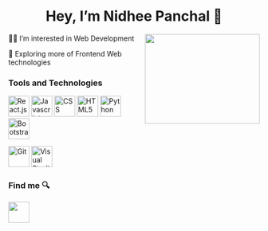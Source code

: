 
<h1 align='center'>Hey, I’m Nidhee Panchal 👋</h1>

<img align='right' src="https://user-images.githubusercontent.com/60962788/159935053-44e6b5cb-6ad1-4f37-9142-d2485763c72b.png" height="180px" width="230px" />

👩‍💻 I’m interested in Web Development

🌱 Exploring more of Frontend Web technologies

### Tools and Technologies 

<img alt="React.js" width ='42px' src ='https://img.icons8.com/plasticine/2x/react.png'/>  <img alt="Javascript" width ='42px' src ='https://img.icons8.com/color/2x/javascript.png'/> 
<img alt="CSS" width ='42px' src ='https://img.icons8.com/color/2x/css3.png'/> 
<img alt="HTML5" width ='42px' src ='https://img.icons8.com/color/2x/html-5.png'/>
<img alt="Python" width ='42px' src="https://img.icons8.com/color/2x/python.png"/>
<img alt="Bootstrap" width="42px" src="https://img.icons8.com/color/2x/bootstrap.png"/>

<img width="42px" alt="Git" src="https://img.icons8.com/color/2x/git.png"/> <img alt="Visual Studio Code" width="42px" src="https://img.icons8.com/fluent/240/000000/visual-studio-code-2019.png" />

### Find me 🔍
<a href = 'https://www.linkedin.com/in/nidhee-panchal'> <img width = '42px' src="https://img.icons8.com/fluency/2x/linkedin.png"/></a> 

<!---
nidheedpanchal05/nidheedpanchal05 is a ✨ special ✨ repository because its `README.md` (this file) appears on your GitHub profile.
You can click the Preview link to take a look at your changes.
--->

